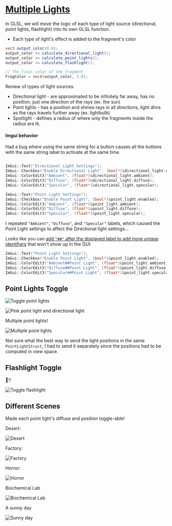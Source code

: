 # [Multiple Lights](https://learnopengl.com/Lighting/Multiple-lights)

In GLSL, we will move the logic of each type of light source (directional, point lights, flashlight) into its own GLSL function.
* Each type of light's effect is added to the fragment's color

```glsl
vec3 output_color(0.0);
output_color += calculate_directional_light();
output_color += calculate_point_lights();
output_color += calculate_flashlight();

// The final color of the fragment
FragColor = vec4(output_color, 1.0);
```

Review of types of light sources:
* Directional light - are approximated to be infinitely far away, has no position, just one direction of the rays (ex. the sun)
* Point lights - has a position and shines rays in all directions, light dims as the rays travels further away (ex. lightbulb)
* Spotlight - defines a radius of where only the fragments inside the radius are lit.

#### Imgui behavior

Had a bug where using the same string for a button causes all the buttons with the same string label to activate at the same time.
```cpp

ImGui::Text("Directional Light Settings");
ImGui::Checkbox("Enable Directional Light", (bool*)&directional_light.enabled);
ImGui::ColorEdit3("Ambient", (float*)&directional_light.ambient);
ImGui::ColorEdit3("Diffuse", (float*)&directional_light.diffuse);
ImGui::ColorEdit3("Specular", (float*)&directional_light.specular);

ImGui::Text("Point Light Settings");
ImGui::Checkbox("Enable Point Light", (bool*)&point_light.enabled);
ImGui::ColorEdit3("Ambient", (float*)&point_light.ambient);
ImGui::ColorEdit3("Diffuse", (float*)&point_light.diffuse);
ImGui::ColorEdit3("Specular", (float*)&point_light.specular);
```
I repeated `"Ambient"`, `"Diffuse"`, and `"Specular"` labels, which caused the Point Light settings to affect the Directional light settings...

Looks like you can [add `"##"` after the displayed label to add more unique identifiers](https://stackoverflow.com/questions/43204239/buttons-with-the-same-button-text-using-dear-imgui) that won't show up in the GUI:
```cpp
ImGui::Text("Point Light Settings");
ImGui::Checkbox("Enable Point Light", (bool*)&point_light.enabled);
ImGui::ColorEdit3("Ambient##Point Light", (float*)&point_light.ambient);
ImGui::ColorEdit3("Diffuse##Point Light", (float*)&point_light.diffuse);
ImGui::ColorEdit3("Specular##Point Light", (float*)&point_light.specular);
```

## Point Lights Toggle 

![Toggle point lights](images/point-light-toggle.gif)

![Pink point light and directional light](images/pink-point-light.gif)

Multiple point lights!

![Multiple point lights](images/multiple-point-lights.gif)

Not sure what the best way to send the light positions in the same `PointLightStruct`, I had to send it separately since the positions had to be computed in view space.

## Flashlight Toggle

🔦!!

![Toggle flashlight](images/toggle-flashlight.gif)

## Different Scenes

Made each point light's diffuse and position toggle-able!

Desert:

![Desert](images/desert.png)

Factory:

![Factory](images/factory.png)

Horror:

![Horror](images/horror.png)

Biochemical Lab

![Biochemical Lab](images/biochemical-lab.png)

A sunny day

![Sunny day](images/sunny.png)
